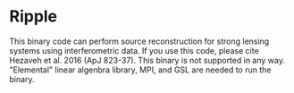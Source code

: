 # Ripple

This binary code can perform source reconstruction for strong lensing systems using interferometric data. If you use this code, please cite Hezaveh et al. 2016 (ApJ 823-37). This binary is not supported in any way. "Elemental" linear algenbra library, MPI, and GSL are needed to run the binary.
